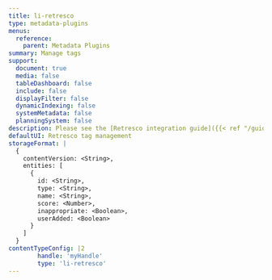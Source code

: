 ```yaml
---
title: li-retresco
type: metadata-plugins
menus:
  reference:
    parent: Metadata Plugins
summary: Manage tags
support:
  document: true
  media: false
  tableDashboard: false
  include: false
  displayFilter: false
  dynamicIndexing: false
  systemMetadata: false
  planningSystem: false
description: Please see the [Retresco integration guide]({{< ref "/guides/integrations/retresco" >}}) for details on how to setup the integration.
defaultUI: Retresco tag management
storageFormat: |
  {
    contentVersion: <String>,
    entities: [
      {
        id: <String>,
        type: <String>,
        name: <String>,
        score: <Number>,
        inappropriate: <Boolean>,
        userAdded: <Boolean>
      }
    ]
  }
contentTypeConfig: |2
        handle: 'myHandle'
        type: 'li-retresco'
---
```

